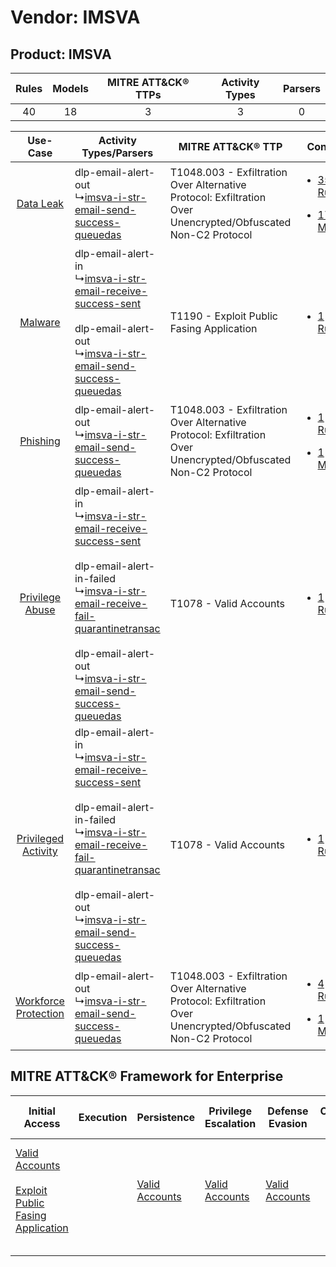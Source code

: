 Vendor: IMSVA
=============
Product: IMSVA
--------------
| Rules | Models | MITRE ATT&CK® TTPs | Activity Types | Parsers |
|:-----:|:------:|:------------------:|:--------------:|:-------:|
|  40   |   18   |         3          |       3        |    0    |

|    Use-Case    | Activity Types/Parsers    | MITRE ATT&CK® TTP    | Content    |
|:----:| ---- | ---- | ---- |
|    [Data Leak](../../../UseCases/uc_data_leak.md)    |  dlp-email-alert-out<br> ↳[imsva-i-str-email-send-success-queuedas](Ps/pC_imsvaistremailsendsuccessqueuedas.md)<br>    | T1048.003 - Exfiltration Over Alternative Protocol: Exfiltration Over Unencrypted/Obfuscated Non-C2 Protocol<br> | [<ul><li>35 Rules</li></ul><ul><li>17 Models</li></ul>](RM/r_m_imsva_imsva_Data_Leak.md)          |
|    [Malware](../../../UseCases/uc_malware.md)    |  dlp-email-alert-in<br> ↳[imsva-i-str-email-receive-success-sent](Ps/pC_imsvaistremailreceivesuccesssent.md)<br><br> dlp-email-alert-out<br> ↳[imsva-i-str-email-send-success-queuedas](Ps/pC_imsvaistremailsendsuccessqueuedas.md)<br>    | T1190 - Exploit Public Fasing Application<br>    | [<ul><li>1 Rules</li></ul>](RM/r_m_imsva_imsva_Malware.md)    |
|    [Phishing](../../../UseCases/uc_phishing.md)    |  dlp-email-alert-out<br> ↳[imsva-i-str-email-send-success-queuedas](Ps/pC_imsvaistremailsendsuccessqueuedas.md)<br>    | T1048.003 - Exfiltration Over Alternative Protocol: Exfiltration Over Unencrypted/Obfuscated Non-C2 Protocol<br> | [<ul><li>1 Rules</li></ul><ul><li>1 Models</li></ul>](RM/r_m_imsva_imsva_Phishing.md)    |
|      [Privilege Abuse](../../../UseCases/uc_privilege_abuse.md)      |  dlp-email-alert-in<br> ↳[imsva-i-str-email-receive-success-sent](Ps/pC_imsvaistremailreceivesuccesssent.md)<br><br> dlp-email-alert-in-failed<br> ↳[imsva-i-str-email-receive-fail-quarantinetransac](Ps/pC_imsvaistremailreceivefailquarantinetransac.md)<br><br> dlp-email-alert-out<br> ↳[imsva-i-str-email-send-success-queuedas](Ps/pC_imsvaistremailsendsuccessqueuedas.md)<br> | T1078 - Valid Accounts<br>    | [<ul><li>1 Rules</li></ul>](RM/r_m_imsva_imsva_Privilege_Abuse.md)    |
|  [Privileged Activity](../../../UseCases/uc_privileged_activity.md)  |  dlp-email-alert-in<br> ↳[imsva-i-str-email-receive-success-sent](Ps/pC_imsvaistremailreceivesuccesssent.md)<br><br> dlp-email-alert-in-failed<br> ↳[imsva-i-str-email-receive-fail-quarantinetransac](Ps/pC_imsvaistremailreceivefailquarantinetransac.md)<br><br> dlp-email-alert-out<br> ↳[imsva-i-str-email-send-success-queuedas](Ps/pC_imsvaistremailsendsuccessqueuedas.md)<br> | T1078 - Valid Accounts<br>    | [<ul><li>1 Rules</li></ul>](RM/r_m_imsva_imsva_Privileged_Activity.md)    |
| [Workforce Protection](../../../UseCases/uc_workforce_protection.md) |  dlp-email-alert-out<br> ↳[imsva-i-str-email-send-success-queuedas](Ps/pC_imsvaistremailsendsuccessqueuedas.md)<br>    | T1048.003 - Exfiltration Over Alternative Protocol: Exfiltration Over Unencrypted/Obfuscated Non-C2 Protocol<br> | [<ul><li>4 Rules</li></ul><ul><li>1 Models</li></ul>](RM/r_m_imsva_imsva_Workforce_Protection.md) |

MITRE ATT&CK® Framework for Enterprise
--------------------------------------
| Initial Access                                                                                                                                            | Execution | Persistence                                                         | Privilege Escalation                                                | Defense Evasion                                                     | Credential Access | Discovery | Lateral Movement | Collection | Command and Control | Exfiltration                                                                                                                                                                                                                                         | Impact |
| --------------------------------------------------------------------------------------------------------------------------------------------------------- | --------- | ------------------------------------------------------------------- | ------------------------------------------------------------------- | ------------------------------------------------------------------- | ----------------- | --------- | ---------------- | ---------- | ------------------- | ---------------------------------------------------------------------------------------------------------------------------------------------------------------------------------------------------------------------------------------------------- | ------ |
| [Valid Accounts](https://attack.mitre.org/techniques/T1078)<br><br>[Exploit Public Fasing Application](https://attack.mitre.org/techniques/T1190)<br><br> |           | [Valid Accounts](https://attack.mitre.org/techniques/T1078)<br><br> | [Valid Accounts](https://attack.mitre.org/techniques/T1078)<br><br> | [Valid Accounts](https://attack.mitre.org/techniques/T1078)<br><br> |                   |           |                  |            |                     | [Exfiltration Over Alternative Protocol](https://attack.mitre.org/techniques/T1048)<br><br>[Exfiltration Over Alternative Protocol: Exfiltration Over Unencrypted/Obfuscated Non-C2 Protocol](https://attack.mitre.org/techniques/T1048/003)<br><br> |        |